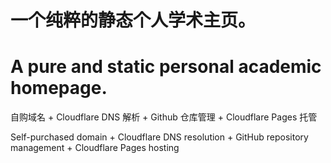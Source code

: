 # 一个纯粹的静态个人学术主页。

# **A pure and static personal academic homepage.**

自购域名 + Cloudflare DNS 解析 + Github 仓库管理 + Cloudflare Pages 托管

Self-purchased domain + Cloudflare DNS resolution + GitHub repository management + Cloudflare Pages hosting
